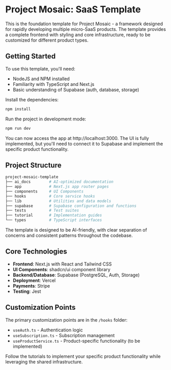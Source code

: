 # Project Mosaic: SaaS Template

This is the foundation template for Project Mosaic - a framework designed for rapidly developing multiple micro-SaaS products. The template provides a complete frontend with styling and core infrastructure, ready to be customized for different product types.

## Getting Started

To use this template, you'll need:
- NodeJS and NPM installed
- Familiarity with TypeScript and Next.js
- Basic understanding of Supabase (auth, database, storage)

Install the dependencies:

```sh
npm install
```

Run the project in development mode:

```sh
npm run dev
```

You can now access the app at http://localhost:3000. The UI is fully implemented, but you'll need to connect it to Supabase and implement the specific product functionality.

## Project Structure

```sh
project-mosaic-template
├── ai_docs        # AI-optimized documentation
├── app            # Next.js app router pages
├── components     # UI Components
├── hooks          # Core service hooks
├── lib            # Utilities and data models
├── supabase       # Supabase configuration and functions
├── tests          # Test suites
├── tutorial       # Implementation guides
└── types          # TypeScript interfaces
```

The template is designed to be AI-friendly, with clear separation of concerns and consistent patterns throughout the codebase.

## Core Technologies

- **Frontend**: Next.js with React and Tailwind CSS
- **UI Components**: shadcn/ui component library
- **Backend/Database**: Supabase (PostgreSQL, Auth, Storage)
- **Deployment**: Vercel
- **Payments**: Stripe
- **Testing**: Jest

## Customization Points

The primary customization points are in the `/hooks` folder:
- `useAuth.ts` - Authentication logic
- `useSubscription.ts` - Subscription management
- `useProductService.ts` - Product-specific functionality (to be implemented)

Follow the tutorials to implement your specific product functionality while leveraging the shared infrastructure.
